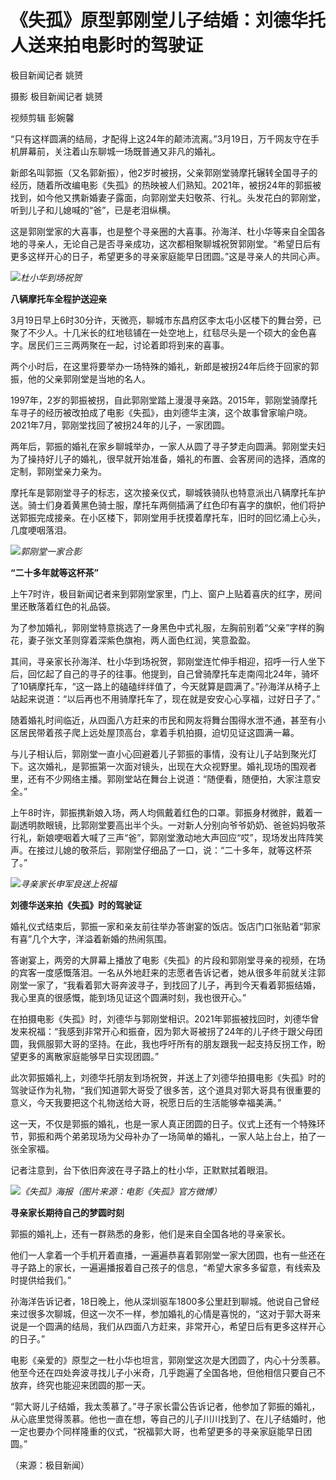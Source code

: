 # 《失孤》原型郭刚堂儿子结婚：刘德华托人送来拍电影时的驾驶证

极目新闻记者 姚赟

摄影 极目新闻记者 姚赟

视频剪辑 彭婉馨

“只有这样圆满的结局，才配得上这24年的颠沛流离。”3月19日，万千网友守在手机屏幕前，关注着山东聊城一场既普通又非凡的婚礼。

新郎名叫郭振（又名郭新振），他2岁时被拐，父亲郭刚堂骑摩托辗转全国寻子的经历，随着所改编电影《失孤》的热映被人们熟知。2021年，被拐24年的郭振被找到，如今他又携新婚妻子露面，向郭刚堂夫妇敬茶、行礼。头发花白的郭刚堂，听到儿子和儿媳喊的“爸”，已是老泪纵横。

这是郭刚堂家的大喜事，也是整个寻亲圈的大喜事。孙海洋、杜小华等来自全国各地的寻亲人，无论自己是否寻亲成功，这次都相聚聊城祝贺郭刚堂。“希望日后有更多这样开心的日子，希望更多的寻亲家庭能早日团圆。”这是寻亲人的共同心声。

![](https://inews.gtimg.com/om_bt/OJ4YRaiXGYG9z7xTgrwcr6MEBFh1b1jTUyr4oBW9g5L3UAA/1000)_杜小华到场祝贺_

**八辆摩托车全程护送迎亲**

3月19日早上6时30分许，天微亮，聊城市东昌府区李太屯小区楼下的舞台旁，已聚了不少人。十几米长的红地毯铺在一处空地上，红毯尽头是一个硕大的金色喜字。居民们三三两两聚在一起，讨论着即将到来的喜事。

两个小时后，在这里将要举办一场特殊的婚礼，新郎是被拐24年后终于回家的郭振，他的父亲郭刚堂是当地的名人。

1997年，2岁的郭振被拐，自此郭刚堂踏上漫漫寻亲路。2015年，郭刚堂骑摩托车寻子的经历被改拍成了电影《失孤》，由刘德华主演，这个故事曾家喻户晓。2021年7月，郭刚堂找回了被拐24年的儿子，一家团圆。

两年后，郭振的婚礼在家乡聊城举办，一家人从圆了寻子梦走向圆满。郭刚堂夫妇为了操持好儿子的婚礼，很早就开始准备，婚礼的布置、会客房间的选择，酒席的定制，郭刚堂亲力亲为。

摩托车是郭刚堂寻子的标志，这次接亲仪式，聊城铁骑队也特意派出八辆摩托车护送。骑士们身着黄黑色骑士服，摩托车两侧插满了红色印有喜字的旗帜，他们将护送郭振完成接亲。在小区楼下，郭刚堂用手抚摸着摩托车，旧时的回忆涌上心头，几度哽咽落泪。

![](https://inews.gtimg.com/om_bt/ONisCKY_x-XfqlaqjmPR72xJAq5NcFm1tasvuSYlp0D5wAA/1000)_郭刚堂一家合影_

**“二十多年就等这杯茶”**

上午7时许，极目新闻记者来到郭刚堂家里，门上、窗户上贴着喜庆的红字，房间里还散落着红色的礼品袋。

为了参加婚礼，郭刚堂特意挑选了一身黑色中式礼服，左胸前别着“父亲”字样的胸花，妻子张文革则穿着深紫色旗袍，两人面色红润，笑意盈盈。

其间，寻亲家长孙海洋、杜小华到场祝贺，郭刚堂连忙伸手相迎，招呼一行人坐下后，回忆起了自己的寻子的往事。他提到，自己曾骑摩托车走南闯北24年，骑坏了10辆摩托车，“这一路上的磕磕绊绊值了，今天就算是圆满了。”孙海洋从椅子上站起来说道：“以后再也不用骑摩托车了，现在就是安安心心享福，过好日子了。”

随着婚礼时间临近，从四面八方赶来的市民和网友将舞台围得水泄不通，甚至有小区居民带着孩子爬上远处屋顶高台，拿着手机拍摄，迫切见证这圆满一幕。

与儿子相认后，郭刚堂一直小心回避着儿子郭振的事情，没有让儿子站到聚光灯下。这次婚礼，是郭振第一次面对镜头，出现在大众视野里。婚礼现场的围观者里，还有不少网络主播。郭刚堂站在舞台上说道：“随便看，随便拍，大家注意安全。”

上午8时许，郭振携新娘入场，两人均佩戴着红色的口罩。郭振身材微胖，戴着一副透明款眼镜，比郭刚堂要高出半个头。一对新人分别向爷爷奶奶、爸爸妈妈敬茶行礼，新娘哽咽着大喊了三声“爸”，郭刚堂激动地大声回应“哎”，现场发出阵阵笑声。在接过儿媳的敬茶后，郭刚堂仔细品了一口，说：“二十多年，就等这杯茶了。”

![](https://inews.gtimg.com/om_bt/O4O9d0UgYl6vNzdT14AFw6gLv1QQXiq4Vv_3mQa45w6ZEAA/1000)_寻亲家长申军良送上祝福_

**刘德华送来拍《失孤》时的驾驶证**

婚礼仪式结束后，郭振一家和亲友前往举办答谢宴的饭店。饭店门口张贴着“郭家有喜”几个大字，洋溢着新婚的热闹氛围。

答谢宴上，两旁的大屏幕上播放了电影《失孤》的片段和郭刚堂寻亲的视频，在场的宾客一度感慨落泪。一名从外地赶来的志愿者告诉记者，她从很多年前就关注郭刚堂一家了，“我看着郭大哥奔波寻子，到找回了儿子，再到今天看着郭振结婚，我心里真的很感慨，能到场见证这个圆满时刻，我也很开心。”

在拍摄电影《失孤》时，刘德华与郭刚堂相识。2021年郭振被找回时，刘德华曾发来祝福：“我感到非常开心和振奋，因为郭大哥被拐了24年的儿子终于跟父母团圆，我佩服郭大哥的坚持。在此，我也呼吁所有的朋友跟我一起支持反拐工作，盼望更多的离散家庭能够早日实现团圆。”

此次郭振婚礼上，刘德华托朋友到场祝贺，并送上了刘德华拍摄电影《失孤》时的驾驶证作为礼物，“我们知道郭大哥受了很多苦，这个道具对郭大哥具有很重要的意义，今天我要把这个礼物送给大哥，祝愿日后的生活能够幸福美满。”

这一天，不仅是郭振的婚礼，也是一家人真正团圆的日子。仪式上还有一个特殊环节，郭振和两个弟弟现场为父母补办了一场简单的婚礼，一家人站上台上，拍了一张全家福。

记者注意到，台下依旧奔波在寻子路上的杜小华，正默默拭着眼泪。

![](https://inews.gtimg.com/om_bt/OAG74zoWWun7c2w-I7VuBwjucn52K6ezTQ2LHFK8vvIFcAA/1000)_《失孤》海报（图片来源：电影《失孤》官方微博）_

**寻亲家长期待自己的梦圆时刻**

郭振的婚礼上，还有一群熟悉的身影，他们是来自全国各地的寻亲家长。

他们一人拿着一个手机开着直播，一遍遍恭喜着郭刚堂一家大团圆，也有一些还在寻子路上的家长，一遍遍播报着自己孩子的信息，“希望大家多多留意，有线索及时提供给我们。”

孙海洋告诉记者，18日晚上，他从深圳驱车1800多公里赶到聊城。他说自己曾经来过很多次聊城，但这一次不一样，参加婚礼的心情是喜悦的，“这对于郭大哥来说是一个圆满的结局，我们从四面八方赶来，非常开心，希望日后有更多这样开心的日子。”

电影《亲爱的》原型之一杜小华也坦言，郭刚堂这次是大团圆了，内心十分羡慕。他至今还在四处奔波寻找儿子小米奇，几乎跑遍了全国各地，但他相信只要自己不放弃，终究也能迎来团圆的那一天。

“郭大哥儿子结婚，我太羡慕了。”寻子家长雷公告诉记者，他参加了郭振的婚礼，从心底里觉得羡慕。他也一直在想，等自己的儿子川川找到了、在儿子结婚时，他一定也要办个同样隆重的仪式，“祝福郭大哥，也希望更多的寻亲家庭能早日团圆。”

（来源：极目新闻）

